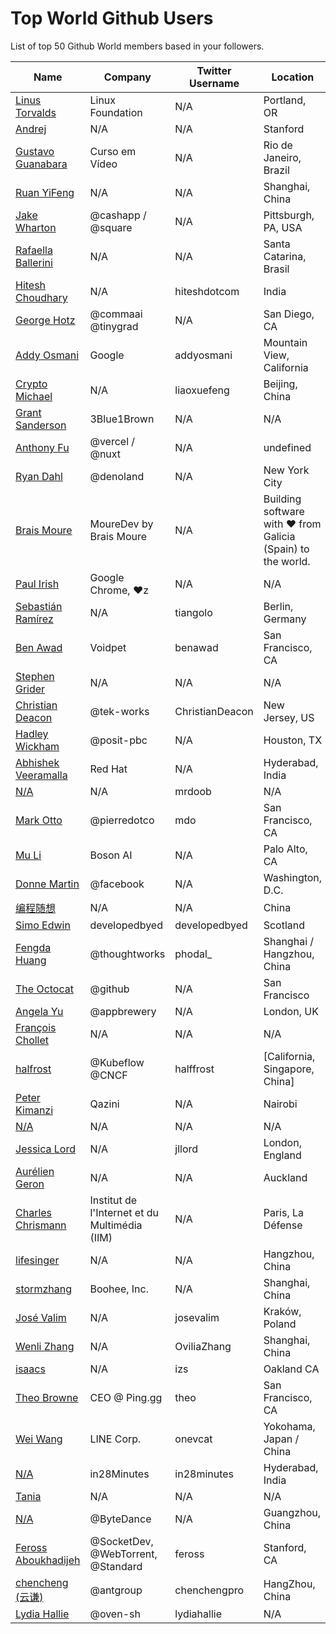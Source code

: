 # Top World Github Users

List of top 50 Github World members based in your followers.

<!-- START TOP USERS -->
| Name | Company | Twitter Username | Location | Repositories |
|------|---------|------------------|----------|--------------|
| [Linus Torvalds](https://github.com/torvalds) | Linux Foundation | N/A | Portland, OR | 9 |
| [Andrej](https://github.com/karpathy) | N/A | N/A | Stanford | 56 |
| [Gustavo Guanabara](https://github.com/gustavoguanabara) | Curso em Vídeo | N/A | Rio de Janeiro, Brazil | 8 |
| [Ruan YiFeng](https://github.com/ruanyf) | N/A | N/A | Shanghai, China | 74 |
| [Jake Wharton](https://github.com/JakeWharton) | @cashapp / @square | N/A | Pittsburgh, PA, USA | 150 |
| [Rafaella Ballerini](https://github.com/rafaballerini) | N/A | N/A | Santa Catarina, Brasil | 59 |
| [Hitesh Choudhary](https://github.com/hiteshchoudhary) | N/A | hiteshdotcom | India | 113 |
| [George Hotz](https://github.com/geohot) | @commaai @tinygrad  | N/A | San Diego, CA | 95 |
| [Addy Osmani](https://github.com/addyosmani) | Google | addyosmani | Mountain View, California | 344 |
| [Crypto Michael](https://github.com/michaelliao) | N/A | liaoxuefeng | Beijing, China | 106 |
| [Grant Sanderson](https://github.com/3b1b) | 3Blue1Brown | N/A | N/A | 9 |
| [Anthony Fu](https://github.com/antfu) | @vercel / @nuxt | N/A | undefined | 384 |
| [Ryan Dahl](https://github.com/ry) | @denoland  | N/A | New York City | 61 |
| [Brais Moure](https://github.com/mouredev) | MoureDev by Brais Moure | N/A | Building software with  ♥ from Galicia (Spain) to the world. | 51 |
| [Paul Irish](https://github.com/paulirish) | Google Chrome, ♥z | N/A | N/A | 366 |
| [Sebastián Ramírez](https://github.com/tiangolo) | N/A | tiangolo | Berlin, Germany | 73 |
| [Ben Awad](https://github.com/benawad) | Voidpet | benawad | San Francisco, CA | 257 |
| [Stephen Grider](https://github.com/StephenGrider) | N/A | N/A | N/A | 122 |
| [Christian Deacon](https://github.com/gamemann) | @tek-works | ChristianDeacon | New Jersey, US | 173 |
| [Hadley Wickham](https://github.com/hadley) | @posit-pbc | N/A | Houston, TX | 342 |
| [Abhishek Veeramalla](https://github.com/iam-veeramalla) | Red Hat | N/A | Hyderabad, India | 72 |
| [N/A](https://github.com/mrdoob) | N/A | mrdoob | N/A | 42 |
| [Mark Otto](https://github.com/mdo) | @pierredotco  | mdo | San Francisco, CA | 32 |
| [Mu Li](https://github.com/mli) | Boson AI | N/A | Palo Alto, CA | 20 |
| [Donne Martin](https://github.com/donnemartin) | @facebook | N/A | Washington, D.C. | 27 |
| [编程随想](https://github.com/programthink) | N/A | N/A | China | 5 |
| [Simo Edwin](https://github.com/developedbyed) | developedbyed | developedbyed | Scotland | 20 |
| [Fengda Huang](https://github.com/phodal) | @thoughtworks | phodal_ | Shanghai / Hangzhou, China | 368 |
| [The Octocat](https://github.com/octocat) | @github | N/A | San Francisco | 8 |
| [Angela Yu](https://github.com/angelabauer) | @appbrewery | N/A | London, UK | 46 |
| [François Chollet](https://github.com/fchollet) | N/A | N/A | N/A | 16 |
| [halfrost](https://github.com/halfrost) | @Kubeflow @CNCF | halffrost | [California, Singapore, China] | 32 |
| [Peter Kimanzi](https://github.com/peter-kimanzi) | Qazini | N/A | Nairobi | 117 |
| [N/A](https://github.com/AUTOMATIC1111) | N/A | N/A | N/A | 43 |
| [Jessica Lord](https://github.com/jlord) | N/A | jllord | London, England | 171 |
| [Aurélien Geron](https://github.com/ageron) | N/A | N/A | Auckland | 88 |
| [Charles Chrismann](https://github.com/Charles-Chrismann) | Institut de l'Internet et du Multimédia (IIM) | N/A | Paris, La Défense | 23 |
| [lifesinger](https://github.com/lifesinger) | N/A | N/A | Hangzhou, China | 2 |
| [stormzhang](https://github.com/stormzhang) | Boohee, Inc. | N/A | Shanghai, China | 5 |
| [José Valim](https://github.com/josevalim) | N/A | josevalim | Kraków, Poland | 52 |
| [Wenli Zhang](https://github.com/Ovilia) | N/A | OviliaZhang | Shanghai, China | 66 |
| [isaacs](https://github.com/isaacs) | N/A | izs | Oakland CA | 470 |
| [Theo Browne](https://github.com/t3dotgg) | CEO @ Ping.gg | theo | San Francisco, CA | 124 |
| [Wei Wang](https://github.com/onevcat) | LINE Corp. | onevcat | Yokohama, Japan / China | 220 |
| [N/A](https://github.com/in28minutes) | in28Minutes | in28minutes | Hyderabad, India | 104 |
| [Tania](https://github.com/taniarascia) | N/A | N/A | N/A | 49 |
| [N/A](https://github.com/CyC2018) | @ByteDance | N/A | Guangzhou, China | 7 |
| [Feross Aboukhadijeh](https://github.com/feross) | @SocketDev, @WebTorrent, @Standard | feross | Stanford, CA | 148 |
| [chencheng (云谦)](https://github.com/sorrycc) | @antgroup | chenchengpro | HangZhou, China | 239 |
| [Lydia Hallie](https://github.com/lydiahallie) | @oven-sh | lydiahallie | N/A | 62 |
<!-- END TOP USERS -->
